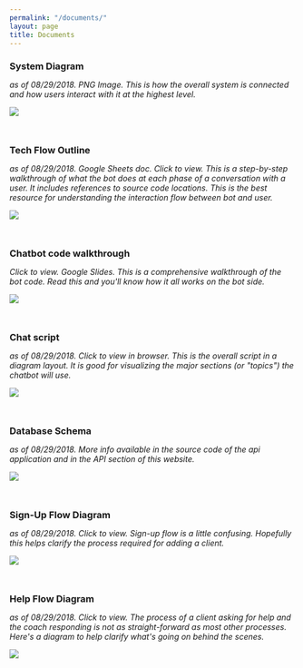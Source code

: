 ```yaml
---
permalink: "/documents/"
layout: page
title: Documents
---
```


<style>
    .title-break {
        margin-bottom: 0;
    }

    .row-break {
        margin-bottom: 50px;
    }
</style>


<div class="row row-break">
    <div class="col l12">
        <h3 class="title-break">System Diagram</h3>
        <span><p style="font-style:italic">as of 08/29/2018. PNG Image. This is how the overall system is connected and how users interact with it at the highest level.</p></span>
        <div class="img-med">
            <img src="{{page.root}}img/system_diagram.png">
        </div>
    </div>
</div>

<div class="row row-break">
    <div class="col l12">
        <h3 class="title-break">Tech Flow Outline</h3>
        <span><p style="font-style:italic">as of 08/29/2018. Google Sheets doc. Click to view. This is a step-by-step walkthrough of what the bot does at each phase of a conversation with a user. It includes references to source code locations. This is the best resource for understanding the interaction flow between bot and user.</p></span>
        <div class="img-med">
            <a href="https://docs.google.com/spreadsheets/d/102S6UAdZp3VDgVhztJtvkCP1UGcSu3YeuyFmMtxNaQo/edit?usp=sharing" target="_blank">
                <img src="{{page.root}}img/tech_flow_screenshot.png">
            </a>
        </div>
    </div>
</div>

<div class="row row-break">
    <div class="col l12">
        <h3 class="title-break">Chatbot code walkthrough</h3>
        <span><p style="font-style:italic">Click to view. Google Slides. This is a comprehensive walkthrough of the bot code. Read this and you'll know how it all works on the bot side.</p></span>
        <div class="img-med">
            <a href="https://docs.google.com/presentation/d/175cGeQ8chW0W-L6gRtG6fIsVYQe0HCIh6NsXkHd66Tk/edit?usp=sharing" target="_blank">
                <img src="{{page.root}}img/chatbot_walkthrough_screenshot.png">
            </a>
        </div>
    </div>
</div>

<div class="row row-break">
    <div class="col l12">
        <h3 class="title-break">Chat script</h3>
        <span><p style="font-style:italic">as of 08/29/2018. Click to view in browser. This is the overall script in a diagram layout. It is good for visualizing the major sections (or "topics") the chatbot will use.</p></span>
        <div class="img-med">
            <a href="https://cacoo.com/diagrams/Xqg3j3JKCArmrpNi#A17F5" target="_blank">
                <img src="{{page.root}}img/cacoo_screenshot.png">
            </a>
        </div>
    </div>
</div>

<div class="row row-break">
    <div class="col l12">
        <h3 class="title-break">Database Schema</h3>
        <span><p style="font-style:italic">as of 08/29/2018. More info available in the source code of the api application and in the <a src="/api/web-app">API section</a> of this website.</p></span>
        <div class="img-med">
            <img src="{{page.root}}img/steps_db_schema.png">
        </div>
    </div>
</div>

<div class="row row-break">
    <div class="col l12">
        <h3 class="title-break">Sign-Up Flow Diagram</h3>
        <span><p style="font-style:italic">as of 08/29/2018. Click to view. Sign-up flow is a little confusing. Hopefully this helps clarify the process required for adding a client.</p></span>
        <div class="img-med">
            <a href="https://cacoo.com/diagrams/lRvTZwoQYhctdgEj/04C2D" target="_blank">
                <img src="{{page.root}}img/signup_flow_screenshot.png">
            </a>
        </div>
    </div>
</div>

<div class="row row-break">
    <div class="col l12">
        <h3 class="title-break">Help Flow Diagram</h3>
        <span><p style="font-style:italic">as of 08/29/2018. Click to view. The process of a client asking for help and the coach responding is not as straight-forward as most other processes. Here's a diagram to help clarify what's going on behind the scenes.</p></span>
        <div class="img-med">
            <img src="{{page.root}}img/Actual_Request_Response_Flow.png">
        </div>
    </div>
</div>